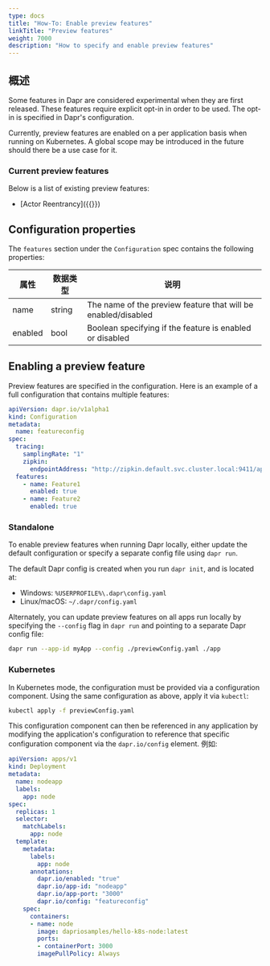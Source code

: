 ```yaml
---
type: docs
title: "How-To: Enable preview features"
linkTitle: "Preview features"
weight: 7000
description: "How to specify and enable preview features"
---
```


## 概述
Some features in Dapr are considered experimental when they are first released. These features require explicit opt-in in order to be used. The opt-in is specified in Dapr's configuration.

Currently, preview features are enabled on a per application basis when running on Kubernetes. A global scope may be introduced in the future should there be a use case for it.

### Current preview features
Below is a list of existing preview features:
- [Actor Reentrancy]({{<ref actor-reentrancy.md>}})

## Configuration properties
The `features` section under the `Configuration` spec contains the following properties:

| 属性      | 数据类型   | 说明                                                            |
| ------- | ------ | ------------------------------------------------------------- |
| name    | string | The name of the preview feature that will be enabled/disabled |
| enabled | bool   | Boolean specifying if the feature is enabled or disabled      |

## Enabling a preview feature
Preview features are specified in the configuration. Here is an example of a full configuration that contains multiple features:

```yaml
apiVersion: dapr.io/v1alpha1
kind: Configuration
metadata:
  name: featureconfig
spec:
  tracing:
    samplingRate: "1"
    zipkin:
      endpointAddress: "http://zipkin.default.svc.cluster.local:9411/api/v2/spans"
  features:
    - name: Feature1
      enabled: true
    - name: Feature2
      enabled: true
```

### Standalone
To enable preview features when running Dapr locally, either update the default configuration or specify a separate config file using `dapr run`.

The default Dapr config is created when you run `dapr init`, and is located at:
- Windows: `%USERPROFILE%\.dapr\config.yaml`
- Linux/macOS: `~/.dapr/config.yaml`

Alternately, you can update preview features on all apps run locally by specifying the `--config` flag in `dapr run` and pointing to a separate Dapr config file:

```bash
dapr run --app-id myApp --config ./previewConfig.yaml ./app
```


### Kubernetes
In Kubernetes mode, the configuration must be provided via a configuration component. Using the same configuration as above, apply it via `kubectl`:

```bash
kubectl apply -f previewConfig.yaml
```

This configuration component can then be referenced in any application by modifying the application's configuration to reference that specific configuration component via the `dapr.io/config` element. 例如:

```yaml
apiVersion: apps/v1
kind: Deployment
metadata:
  name: nodeapp
  labels:
    app: node
spec:
  replicas: 1
  selector:
    matchLabels:
      app: node
  template:
    metadata:
      labels:
        app: node
      annotations:
        dapr.io/enabled: "true"
        dapr.io/app-id: "nodeapp"
        dapr.io/app-port: "3000"
        dapr.io/config: "featureconfig"
    spec:
      containers:
      - name: node
        image: dapriosamples/hello-k8s-node:latest
        ports:
        - containerPort: 3000
        imagePullPolicy: Always
```
